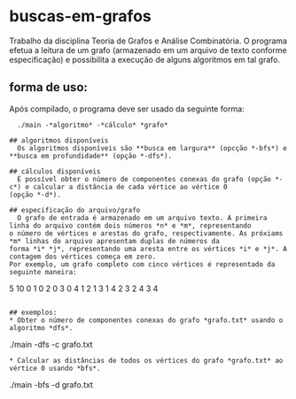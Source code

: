 # buscas-em-grafos
  Trabalho da disciplina Teoria de Grafos e Análise Combinatória. O programa efetua a leitura de um grafo (armazenado em um 
arquivo de texto conforme especificação) e possibilita a execução de alguns algoritmos em tal grafo.

## forma de uso:
  Após compilado, o programa deve ser usado da seguinte forma: 
```
  ./main -*algoritmo* -*cálculo* *grafo*

## algoritmos disponíveis
  Os algoritmos disponíveis são **busca em largura** (opcção *-bfs*) e **busca em profundidade** (opção *-dfs*).
  
## cálculos disponíveis
  É possível obter o número de componentes conexas do grafo (opção *-c*) e calcular a distância de cada vértice ao vértice 0 
(opção *-d*).

## especificação do arquivo/grafo
  O grafo de entrada é armazenado em um arquivo texto. A primeira linha do arquivo contém dois números *n* e *m*, representando
o número de vértices e arestas do grafo, respectivamente. As próxiams *m* linhas do arquivo apresentam duplas de números da 
forma *i* *j*, representando uma aresta entre os vértices *i* e *j*. A contagem dos vértices começa em zero.
Por exemplo, um grafo completo com cinco vértices é representado da seguinte maneira:
```
  5 10
  0 1
  0 2
  0 3
  0 4
  1 2
  1 3
  1 4
  2 3
  2 4
  3 4
```

## exemplos:
* Obter o número de componentes conexas do grafo *grafo.txt* usando o algoritmo *dfs*. 
```
./main -dfs -c grafo.txt
```
* Calcular as distâncias de todos os vértices do grafo *grafo.txt* ao vértice 0 usando *bfs*.
```
./main -bfs -d grafo.txt
```

